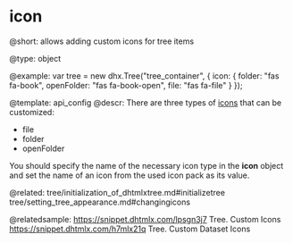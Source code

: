 icon
=============

@short: 
allows adding custom icons for tree items




@type: object

@example: 
var tree = new dhx.Tree("tree_container", {
	icon: {
		folder: "fas fa-book",
		openFolder: "fas fa-book-open",
		file: "fas fa-file"
	}
});


@template:	api_config
@descr: 
There are three types of [icons](tree/setting_tree_appearance.md#changingicons) that can be customized:

- file
- folder
- openFolder

You should specify the name of the necessary icon type in the **icon** object and set the name of an icon from the used icon pack as its value.

@related: tree/initialization_of_dhtmlxtree.md#initializetree
tree/setting_tree_appearance.md#changingicons

@relatedsample: 
https://snippet.dhtmlx.com/lpsgn3j7	Tree. Custom Icons
https://snippet.dhtmlx.com/h7mlx21q	Tree. Custom Dataset Icons
